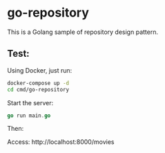# go-repository

This is a Golang sample of repository design pattern.

## Test:

Using Docker, just run:

```sh
docker-compose up -d
cd cmd/go-repository
```
Start the server:

```go
go run main.go
```

Then:

Access: http://localhost:8000/movies
